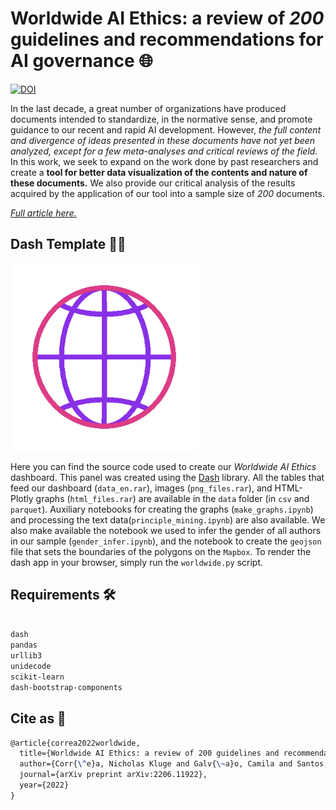 # Worldwide AI Ethics: a review of _200_ guidelines and recommendations for AI governance 🌐

[![DOI](https://zenodo.org/badge/533441174.svg)](https://zenodo.org/badge/latestdoi/533441174)

In the last decade, a great number of organizations have produced documents intended to standardize, in the normative sense, and promote guidance to our recent and rapid AI development. However, _the full content and divergence of ideas presented in these documents have not yet been analyzed, except for a few meta-analyses and critical reviews of the field._ In this work, we seek to expand on the work done by past researchers and create a **tool for better data visualization of the contents and nature of these documents.** We also provide our critical analysis of the results acquired by the application of our tool into a sample size of _200_ documents.

_[Full article here.](https://arxiv.org/abs/2206.11922)_

## Dash Template 🐱‍💻

<img src="assets/globe.gif" width=300 >

Here you can find the source code used to create our _Worldwide AI Ethics_ dashboard. This panel was created using the [Dash](https://dash.plotly.com/dash-enterprise) library. All the tables that feed our dashboard (`data_en.rar`), images (`png_files.rar`), and HTML-Plotly graphs (`html_files.rar`) are available in the `data` folder (in `csv` and `parquet`). Auxiliary notebooks for creating the graphs (`make_graphs.ipynb`) and processing the text data(`principle_mining.ipynb`) are also available. We also make available the notebook we used to infer the gender of all authors in our sample (`gender_infer.ipynb`), and the notebook to create the `geojson` file that sets the boundaries of the polygons on the `Mapbox`. To render the dash app in your browser, simply run the `worldwide.py` script.

## Requirements 🛠️

```bash

dash
pandas
urllib3
unidecode
scikit-learn
dash-bootstrap-components

```

## Cite as 🤗

```latex
@article{correa2022worldwide,
  title={Worldwide AI Ethics: a review of 200 guidelines and recommendations for AI governance},
  author={Corr{\^e}a, Nicholas Kluge and Galv{\~a}o, Camila and Santos, James William and Del Pino, Carolina and Pinto, Edson Pontes and Barbosa, Camila and Massmann, Diogo and Mambrini, Rodrigo and Galv{\~a}o, Luiza and Terem, Edmund and Oliveira, Nythamar},
  journal={arXiv preprint arXiv:2206.11922},
  year={2022}
}
```
